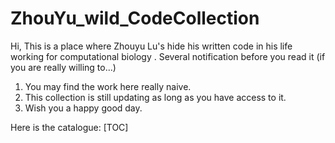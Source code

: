 # ZhouYu_wild_CodeCollection

Hi, This is a place where Zhouyu Lu's hide his written code in his life working for computational biology .
Several notification before you read it (if you are really willing to...)
1. You may find the work here really naive.
2. This collection is still updating as long as you have access to it.
3. Wish you a happy good day.

   
Here is the catalogue:
[TOC]
